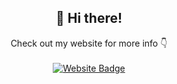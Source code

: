 <h2 align="center">👋 Hi there!</h2>
<p align="center">
  Check out my website for more info 👇<br><br>
  <a href="https://rajatprakashdhal.com" target="_blank">
    <img src="https://img.shields.io/badge/🌐_Visit_My_Website-blue?style=for-the-badge" alt="Website Badge"/>
  </a>
</p>
